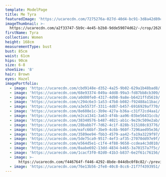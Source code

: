 ```yaml
---
template: ModelPage
title: Me Tyra
featuredImage: 'https://ucarecdn.com/7275276a-027d-40d4-bc91-3d8a42d89c9b/'
imageThumbnail: >-
  https://ucarecdn.com/a2f33747-5b9c-4e45-b2b8-9dde59074d62/-/crop/2620x3946/763,730/-/preview/
firstName: Tyra
collection: Women
height: 168cm
measurementType: bust
bust: 85cm
waist: 61cm
hips: 90cm
size: 6-8
shoeSize: '8'
hair: Brown
eyes: Hazel
imagePortfolio:
  - image: 'https://ucarecdn.com/cbd9148e-d352-4a25-9b02-629a1b48bad8/'
  - image: 'https://ucarecdn.com/68e93374-049a-4dd8-99a3-fd87bb8cb309/'
  - image: 'https://ucarecdn.com/a0d00fe0-4317-4d98-9a8e-b6421ffd5619/'
  - image: 'https://ucarecdn.com/c294c6e3-1a53-47b8-b082-f92488a11bac/'
  - image: 'https://ucarecdn.com/a3e5573f-3311-4d87-b457-6916929af770/'
  - image: 'https://ucarecdn.com/8e608e1c-3b9e-427a-b36a-c31f72cd4aa1/'
  - image: 'https://ucarecdn.com/e2ca1341-3a63-4f4b-aa96-03be56431ccb/'
  - image: 'https://ucarecdn.com/38340576-b487-4021-ab1c-9e29c509e2ab/'
  - image: 'https://ucarecdn.com/28babb7f-7d62-4c1f-828b-515108c83776/'
  - image: 'https://ucarecdn.com/eafc66bf-3be9-4c6b-960f-7296aed95e36/'
  - image: 'https://ucarecdn.com/3589ee94-fbb3-4579-aa42-fa19a3229f97/'
  - image: 'https://ucarecdn.com/5de75ca9-9517-4ef3-af35-27070dd97e9f/'
  - image: 'https://ucarecdn.com/e564d5e1-c1f4-4f88-9658-ccdea4c3d010/'
  - image: 'https://ucarecdn.com/0aabe692-13dd-4834-b465-3a70157a7f5c/'
  - image: 'https://ucarecdn.com/1cacf3f0-02d0-41b3-b837-6e2f61c76156/'
  - image: >-
      https://ucarecdn.com/f446764f-f446-4292-8bde-044dbc0f8c82/-/preview/-/rotate/90/
  - image: 'https://ucarecdn.com/76e13b56-2fe8-40c8-8cc6-21f7f4393951/'
---
```


